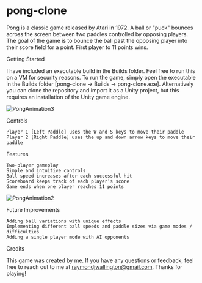 # pong-clone

Pong is a classic game released by Atari in 1972. A ball or "puck" bounces across the screen between two paddles controlled by opposing players. The goal of the game is to bounce the ball past the opposing player into their score field for a point. First player to 11 points wins. 

Getting Started



I have included an executable build in the Builds folder. Feel free to run this on a VM for security reasons. To run the game, simply open the executable in the Builds folder [pong-clone -> Builds -> pong-clone.exe]. Alternatively you can clone the repository and import it as a Unity project, but this requires an installation of the Unity game engine.

![PongAnimation3](https://user-images.githubusercontent.com/91418047/227805375-21168eeb-3ca0-47c4-af3f-1a4a339dba46.gif)

Controls

    Player 1 [Left Paddle] uses the W and S keys to move their paddle
    Player 2 [Right Paddle] uses the up and down arrow keys to move their paddle

Features

    Two-player gameplay
    Simple and intuitive controls
    Ball speed increases after each successful hit
    Scoreboard keeps track of each player's score
    Game ends when one player reaches 11 points
    
![PongAnimation2](https://user-images.githubusercontent.com/91418047/227805444-723aba5c-44ad-4b73-95f2-c343f91298c4.gif)

Future Improvements

    Adding ball variations with unique effects
    Implementing different ball speeds and paddle sizes via game modes / difficulties
    Adding a single player mode with AI opponents
    
    

Credits

This game was created by me. If you have any questions or feedback, feel free to reach out to me at raymondjwallington@gmail.com. Thanks for playing! 
